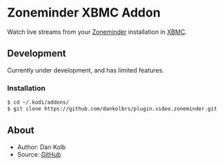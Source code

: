 # Zoneminder XBMC Addon

Watch live streams from your [Zoneminder](http://zoneminder.com) installation in [XBMC](http://xbmc.org/).

## Development

Currently under development, and has limited features.

### Installation

```bash
$ cd ~/.kodi/addons/
$ git clone https://github.com/dankolbrs/plugin.video.zoneminder.git
```

## About

* Author: Dan Kolb
* Source: [GitHub](http://github.com/dankolbrs/plugin.video.zoneminder/)
